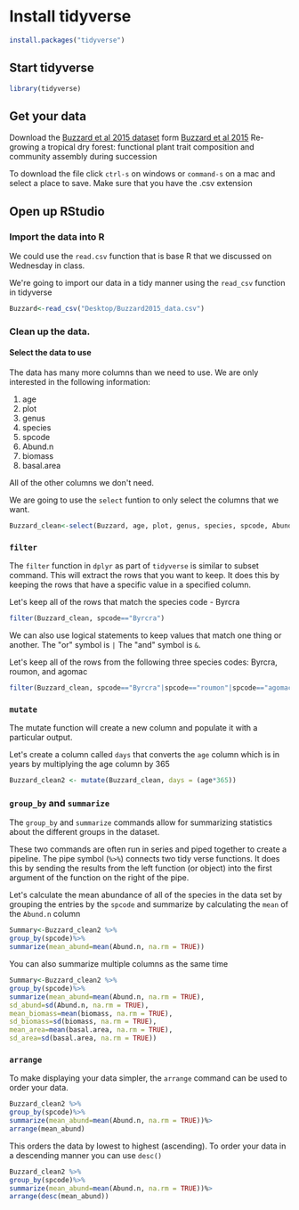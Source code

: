 # Install tidyverse
```R
install.packages("tidyverse")
```

## Start tidyverse
```R
library(tidyverse)
```

## Get your data

Download the [Buzzard et al 2015 dataset](https://raw.githubusercontent.com/stechtmann/BL2700/master/data/Buzzard2015_data.csv) form [Buzzard et al 2015](https://besjournals.onlinelibrary.wiley.com/doi/10.1111/1365-2435.12579) Re-growing a tropical dry forest: functional plant trait composition and community assembly during succession

To download the file click `ctrl-s` on windows or `command-s` on a mac and select a place to save.  Make sure that you have the .csv extension

## Open up RStudio

### Import the data into R
We could use the `read.csv` function that is base R that we discussed on Wednesday in class.

We're going to import our data in a tidy manner using the `read_csv` function in tidyverse

```R
Buzzard<-read_csv("Desktop/Buzzard2015_data.csv")
```

### Clean up the data.

#### Select the data to use

The data has many more columns than we need to use.  We are only interested in the following information:
1. age
1. plot
1. genus
1. species
1. spcode
1. Abund.n
1. biomass
1. basal.area

All of the other columns we don't need.

We are going to use the `select` funtion to only select the columns that we want.

```R
Buzzard_clean<-select(Buzzard, age, plot, genus, species, spcode, Abund.n, biomass, basal.area)
```

### `filter`

The `filter` function in `dplyr` as part of `tidyverse` is similar to subset command. This will extract the rows that you want to keep.  It does this by keeping the rows that have a specific value in a specified column.

Let's keep all of the rows that match the species code - Byrcra

```R
filter(Buzzard_clean, spcode=="Byrcra")
```
We can also use logical statements to keep values that match one thing or another.  The "or" symbol is `|`  The "and" symbol is `&`.

Let's keep all of the rows from the following three species codes: Byrcra, roumon, and agomac

```R
filter(Buzzard_clean, spcode=="Byrcra"|spcode=="roumon"|spcode=="agomac")
```
### `mutate`

The mutate function will create a new column and populate it with a particular output.

Let's create a column called `days` that converts the `age` column which is in years by multiplying the age column by 365

```R
Buzzard_clean2 <- mutate(Buzzard_clean, days = (age*365))
```

### `group_by` and `summarize`

The `group_by` and `summarize` commands allow for summarizing statistics about the different groups in the dataset.

These two commands are often run in series and piped together to create a pipeline.  The pipe symbol (`%>%`) connects two tidy verse functions. It does this by sending the results from the left function (or object) into the first argument of the function on the right of the pipe.


Let's calculate the mean abundance of all of the species in the data set by grouping the entries by the `spcode` and summarize by calculating the `mean` of the `Abund.n` column


```R
Summary<-Buzzard_clean2 %>%
group_by(spcode)%>%
summarize(mean_abund=mean(Abund.n, na.rm = TRUE))
```

You can also summarize multiple columns as the same time

```R
Summary<-Buzzard_clean2 %>%
group_by(spcode)%>%
summarize(mean_abund=mean(Abund.n, na.rm = TRUE),
sd_abund=sd(Abund.n, na.rm = TRUE),
mean_biomass=mean(biomass, na.rm = TRUE),
sd_biomass=sd(biomass, na.rm = TRUE),
mean_area=mean(basal.area, na.rm = TRUE),
sd_area=sd(basal.area, na.rm = TRUE))
```


### `arrange`
To make displaying your data simpler, the `arrange` command can be used to order your data.

```R
Buzzard_clean2 %>%
group_by(spcode)%>%
summarize(mean_abund=mean(Abund.n, na.rm = TRUE))%>
arrange(mean_abund)
```
This orders the data by lowest to highest (ascending).  To order your data in a descending manner you can use `desc()`
```R
Buzzard_clean2 %>%
group_by(spcode)%>%
summarize(mean_abund=mean(Abund.n, na.rm = TRUE))%>
arrange(desc(mean_abund))
```
